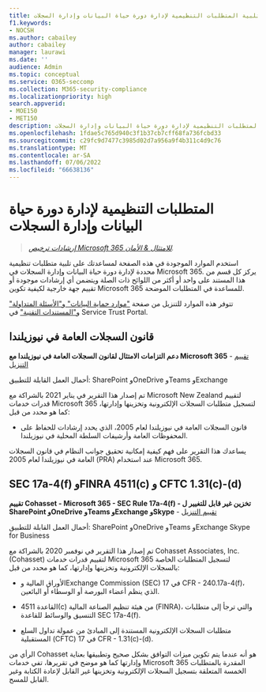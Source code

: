 ```yaml
---
title: موارد لمساعدتك على تلبية المتطلبات التنظيمية لإدارة دورة حياة البيانات وإدارة السجلات
f1.keywords:
- NOCSH
ms.author: cabailey
author: cabailey
manager: laurawi
ms.date: ''
audience: Admin
ms.topic: conceptual
ms.service: O365-seccomp
ms.collection: M365-security-compliance
ms.localizationpriority: high
search.appverid:
- MOE150
- MET150
description: موارد لمساعدتك على تلبية المتطلبات التنظيمية لإدارة دورة حياة البيانات وإدارة السجلات.
ms.openlocfilehash: 1fdae5c765d940c3f1b37cb7cff68fa736fcbd33
ms.sourcegitcommit: c29fc9d7477c3985d02d7a956a9f4b311c4d9c76
ms.translationtype: MT
ms.contentlocale: ar-SA
ms.lasthandoff: 07/06/2022
ms.locfileid: "66638136"
---
```

# <a name="regulatory-requirements-for-data-lifecycle-management-and-records-management"></a>المتطلبات التنظيمية لإدارة دورة حياة البيانات وإدارة السجلات

>*[إرشادات ترخيص Microsoft 365 للامتثال & الأمان](/office365/servicedescriptions/microsoft-365-service-descriptions/microsoft-365-tenantlevel-services-licensing-guidance/microsoft-365-security-compliance-licensing-guidance).*

استخدم الموارد الموجودة في هذه الصفحة لمساعدتك على تلبية متطلبات تنظيمية محددة لإدارة دورة حياة البيانات وإدارة السجلات في Microsoft 365. يركز كل قسم من هذا المستند على واحد أو أكثر من اللوائح ذات الصلة ويتضمن أي إرشادات موجودة أو تقييم جهة خارجية لكيفية تكوين Microsoft 365 للمساعدة في المتطلبات الموضحة.

تتوفر هذه الموارد للتنزيل من صفحة ["موارد حماية البيانات" و"الأسئلة المتداولة" و"المستندات التقنية"](https://servicetrust.microsoft.com/ViewPage/TrustDocuments) في Service Trust Portal.

## <a name="new-zealand-public-records-act"></a>قانون السجلات العامة في نيوزيلندا

**دعم التزامات الامتثال لقانون السجلات العامة في نيوزيلندا مع Microsoft 365** -  [تقييم التنزيل](https://aka.ms/NZPRA)

أحمال العمل القابلة للتطبيق: SharePoint وOneDrive وTeams وExchange

تم إصدار هذا التقرير في يناير 2021 بالشراكة مع Microsoft New Zealand لتقييم قدرات خدمات Microsoft 365 لتسجيل متطلبات السجلات الإلكترونية وتخزينها وإدارتها، كما هو محدد من قبل: 

- قانون السجلات العامة في نيوزيلندا لعام 2005، الذي يحدد إرشادات للحفاظ على المحفوظات العامة وأرشيفات السلطة المحلية في نيوزيلندا.

يساعدك هذا التقرير على فهم كيفية إمكانية تحقيق جوانب النظام في قانون السجلات العامة في نيوزيلندا لعام 2005 (PRA) عند استخدام Microsoft 365.

## <a name="sec-17a-4f-finra-4511c-and-cftc-131c-d"></a>SEC 17a-4(f) وFINRA 4511(c) و CFTC 1.31(c)-(d)

**تقييم Cohasset - Microsoft 365 - SEC Rule 17a-4(f) - تخزين غير قابل للتغيير ل SharePoint وOneDrive وTeams وExchange وSkype** -  [تقييم التنزيل](https://servicetrust.microsoft.com/ViewPage/TrustDocuments?command=Download&downloadType=Document&downloadId=9fa8349d-a0c9-47d9-93ad-472aa0fa44ec&docTab=6d000410-c9e9-11e7-9a91-892aae8839ad_FAQ_and_White_Papers)

أحمال العمل القابلة للتطبيق: SharePoint وOneDrive وTeams وExchange Skype for Business

تم إصدار هذا التقرير في نوفمبر 2020 بالشراكة مع Cohasset Associates, Inc. (Cohasset) لتقييم قدرات خدمات Microsoft 365 لتسجيل المتطلبات الخاصة بالسجلات الإلكترونية وتخزينها وإدارتها، كما هو محدد من قبل:  

- الأوراق المالية وExchange Commission (SEC) في 17 CFR - 240.17a-4(f)، الذي ينظم أعضاء البورصة أو الوسطاء أو البائعين.  

- القاعدة 4511(c) من هيئة تنظيم الصناعة المالية (FINRA)، والتي ترجأ إلى متطلبات التنسيق والوسائط للقاعدة SEC 17a-4(f).  

- متطلبات السجلات الإلكترونية المستندة إلى المبادئ من عمولة تداول السلع المستقبلية (CFTC) في 17 CFR - 1.31(c)-(d).

الرأي من Cohasset هو أنه عندما يتم تكوين ميزات التوافق بشكل صحيح وتطبيقها بعناية وإدارتها كما هو موضح في تقريرها، تفي خدمات Microsoft 365 المقدرة بالمتطلبات الخمسة المتعلقة بتسجيل السجلات الإلكترونية وتخزينها غير القابل لإعادة الكتابة وغير القابل للمسح.
